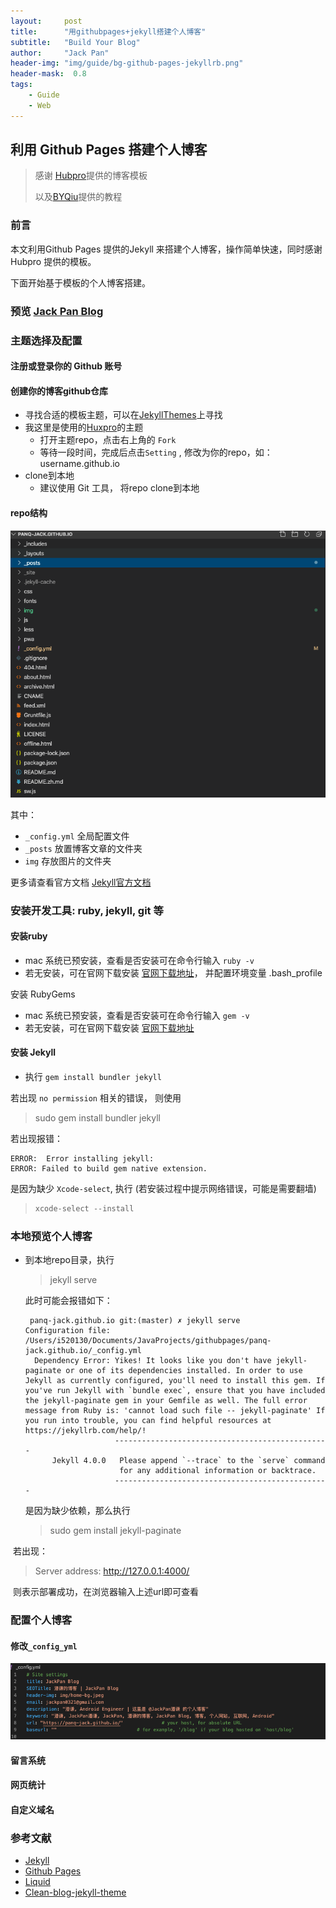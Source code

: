 ```yaml
---
layout:     post
title:      "用githubpages+jekyll搭建个人博客"
subtitle:   "Build Your Blog"
author:     "Jack Pan"
header-img: "img/guide/bg-github-pages-jekyllrb.png"
header-mask:  0.8
tags:
    - Guide
    - Web
---
```




## 利用 Github Pages 搭建个人博客

> 感谢 [Hubpro](https://github.com/huxpro)提供的博客模板
>
> 以及[BYQiu](https://www.jianshu.com/p/e68fba58f75c)提供的教程

### 前言

本文利用Github Pages 提供的Jekyll 来搭建个人博客，操作简单快速，同时感谢 Hubpro 提供的模板。

下面开始基于模板的个人博客搭建。

### 预览   [Jack Pan Blog](https://panq-jack.github.io)



### 主题选择及配置

#### 注册或登录你的 Github 账号

#### 创建你的博客github仓库

- 寻找合适的模板主题，可以在[JekyllThemes](http://jekyllthemes.org/)上寻找
- 我这里是使用的[Huxpro](https://github.com/Huxpro/huxpro.github.io)的主题
  	- 打开主题repo，点击右上角的 `Fork`
  	- 等待一段时间，完成后点击`Setting` , 修改为你的repo，如：username.github.io
- clone到本地
  - 建议使用 Git 工具， 将repo clone到本地

#### repo结构

![blog-repo-structure](/img/guide/blog-repo-structure.png)

其中：

- `_config.yml` 全局配置文件
- `_posts` 放置博客文章的文件夹
- `img` 存放图片的文件夹

更多请查看官方文档   [Jekyll官方文档](https://www.jekyll.com.cn/docs/structure/)



### 安装开发工具:  ruby, jekyll, git 等

#### 安装ruby

- mac 系统已预安装，查看是否安装可在命令行输入 `ruby -v` 
- 若无安装，可在官网下载安装 [官网下载地址](https://www.ruby-lang.org/en/downloads/)， 并配置环境变量 .bash_profile

安装 RubyGems

- mac 系统已预安装，查看是否安装可在命令行输入 `gem -v` 
- 若无安装，可在官网下载安装 [官网下载地址](https://rubygems.org/pages/download)

#### 安装 Jekyll

- 执行  `gem install bundler jekyll`

若出现 `no permission` 相关的错误， 则使用 

> sudo gem install bundler jekyll

若出现报错：

```
ERROR:  Error installing jekyll:
ERROR: Failed to build gem native extension.
```

是因为缺少 ` Xcode-select `, 执行  (若安装过程中提示网络错误，可能是需要翻墙)

> ```csharp
> xcode-select --install
> ```



### 本地预览个人博客

- 到本地repo目录，执行

  > jekyll serve

  此时可能会报错如下：

  ```
   panq-jack.github.io git:(master) ✗ jekyll serve
  Configuration file: /Users/i520130/Documents/JavaProjects/githubpages/panq-jack.github.io/_config.yml
    Dependency Error: Yikes! It looks like you don't have jekyll-paginate or one of its dependencies installed. In order to use Jekyll as currently configured, you'll need to install this gem. If you've run Jekyll with `bundle exec`, ensure that you have included the jekyll-paginate gem in your Gemfile as well. The full error message from Ruby is: 'cannot load such file -- jekyll-paginate' If you run into trouble, you can find helpful resources at https://jekyllrb.com/help/!
                      ------------------------------------------------
        Jekyll 4.0.0   Please append `--trace` to the `serve` command
                       for any additional information or backtrace.
                      ------------------------------------------------
  ```

  是因为缺少依赖，那么执行

  > sudo gem install jekyll-paginate

​  若出现：
  >  Server address: http://127.0.0.1:4000/

​     则表示部署成功，在浏览器输入上述url即可查看

###  配置个人博客

#### 修改`_config_yml`

![blog-config](/img/guide/blog-config.png)


#### 留言系统

#### 网页统计

#### 自定义域名







### 参考文献

- [Jekyll](https://jekyllrb.com/)
- [Github Pages](https://pages.github.com/)
- [Liquid](https://help.shopify.com/en/themes/liquid/basics)
- [Clean-blog-jekyll-theme](https://github.com/BlackrockDigital/startbootstrap-clean-blog-jekyll)






